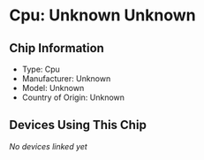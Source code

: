 # Cpu: Unknown Unknown

## Chip Information

* Type: Cpu
* Manufacturer: Unknown
* Model: Unknown
* Country of Origin: Unknown

## Devices Using This Chip

*No devices linked yet*
